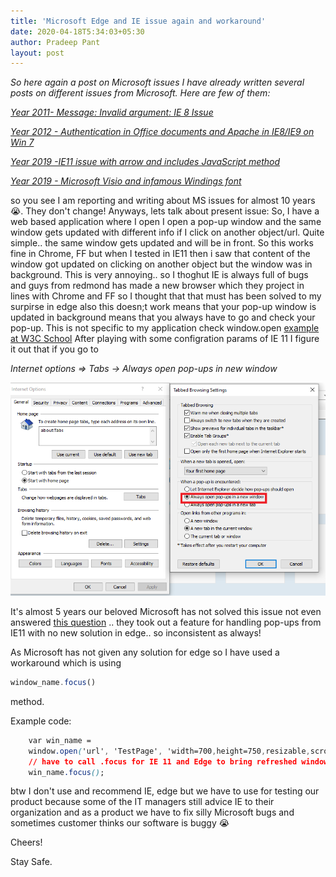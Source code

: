 ```yaml
---
title: 'Microsoft Edge and IE issue again and workaround'
date: 2020-04-18T5:34:03+05:30
author: Pradeep Pant
layout: post
---
```

*So here again a post on Microsoft issues I have already written several posts on different issues from Microsoft. Here are few of them:*

 *[Year 2011- Message: Invalid argument: IE 8 Issue](/2011/09/09/message-invalid-argument-ie-8-issue)*

*[Year 2012 - Authentication in Office documents  and Apache in IE8/IE9 on Win 7](/2012/05/18/solving-authentication-problem-while-opening-office-documents-hosted-on-apache-in-ie8ie9-on-windows-7)*

*[Year 2019 -IE11 issue with arrow and includes JavaScript method](/2019/04/15/ie11-issue-with-arrow-operator-and-include-an-alternate-solution)*

*[Year 2019 - Microsoft Visio and infamous Windings font](/2019/04/16/microsoft-visio-and-infamous-windings-font)*

so you see I am reporting and writing about MS issues for almost 10 years 😭. They don't change!
Anyways, lets talk about present issue:
So, I have a web based application where I open I open a pop-up window and the same window gets updated with different info if I click on another object/url. Quite simple.. the same window gets updated and will be in front. So this works fine in Chrome, FF but when I tested in IE11 then i saw that content of the window got updated on clicking on another object but the window was in background. This is very annoying.. so I thoghut IE is always full of bugs and guys from redmond has made a new browser which they project in lines with Chrome and FF so I thought that that must has been solved to my surpirse in edge also this doesn;t work means that your pop-up window is updated in background means that you always have to go and check your pop-up. This is not specific to my application check window.open [example at W3C School](https://www.w3schools.com/jsref/tryit.asp?filename=tryjsref_win_open3) After playing with some configration params of IE 11 I figure it out that if you go to  

*Internet options => Tabs -> Always open pop-ups in new window*

![Internet options IE 11 pop-up handling.png](\data\images\ie11-internet-options-pop-up-setting.png)



It's almost 5 years our beloved Microsoft has not solved this issue not even answered [this question](https://answers.microsoft.com/en-us/edge/forum/all/microsoft-edge-how-to-direct-popup-windows-into-a/07f2c5bc-371f-44e6-bd73-6a10d412482c?page=2) .. they took out a feature for handling pop-ups from IE11 with no new solution in edge.. so inconsistent as always! 

As Microsoft has not given any solution for edge so I have used a workaround which is using  
````JavaScript
window_name.focus()
```` 
method. 

Example code:
````css
	var win_name = 
	window.open('url', 'TestPage', 'width=700,height=750,resizable,scrollbars,top=200,left=200');
	// have to call .focus for IE 11 and Edge to bring refreshed window in front
	win_name.focus();
````

btw I don't use and recommend IE, edge but we have to use for testing our product because some of the IT managers still advice IE to their organization and as a product we have to fix silly Microsoft bugs and sometimes customer thinks our software is buggy 😭

Cheers!

Stay Safe.
